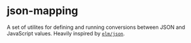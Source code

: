 # json-mapping
A set of utilites for defining and running conversions between JSON and JavaScript values.
Heavily inspired by [`elm/json`](https://github.com/elm/json).
